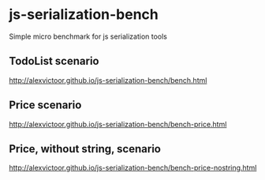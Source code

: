# js-serialization-bench
Simple micro benchmark for js serialization tools

## TodoList scenario
http://alexvictoor.github.io/js-serialization-bench/bench.html

## Price scenario
http://alexvictoor.github.io/js-serialization-bench/bench-price.html

## Price, without string, scenario
http://alexvictoor.github.io/js-serialization-bench/bench-price-nostring.html

